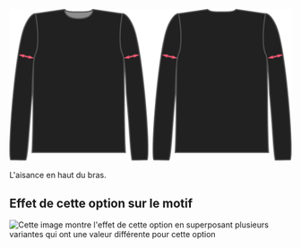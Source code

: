 ![L'aisance au biceps pour Brian](./bicepsease.svg)

L'aisance en haut du bras.

## Effet de cette option sur le motif

![Cette image montre l'effet de cette option en superposant plusieurs variantes qui ont une valeur différente pour cette option](jaeger\_bicepsease\_sample.svg "Effet de cette option sur le motif")
